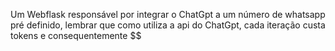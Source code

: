 Um Webflask responsável por integrar o ChatGpt a um número de whatsapp pré definido, lembrar que como utiliza a api do ChatGpt, cada iteração custa tokens e consequentemente $$
